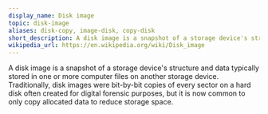 ```yaml
---
display_name: Disk image
topic: disk-image
aliases: disk-copy, image-disk, copy-disk
short_description: A disk image is a snapshot of a storage device's structure and mostly stored in (a) computer file(s) on another storage device.
wikipedia_url: https://en.wikipedia.org/wiki/Disk_image
---
```

A disk image is a snapshot of a storage device's structure and data typically stored in one or more computer files on another storage device. Traditionally, disk images were bit-by-bit copies of every sector on a hard disk often created for digital forensic purposes, but it is now common to only copy allocated data to reduce storage space.
